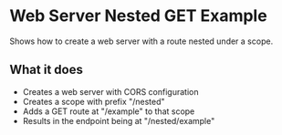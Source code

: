 # Web Server Nested GET Example

Shows how to create a web server with a route nested under a scope.

## What it does

- Creates a web server with CORS configuration
- Creates a scope with prefix "/nested"
- Adds a GET route at "/example" to that scope
- Results in the endpoint being at "/nested/example"
